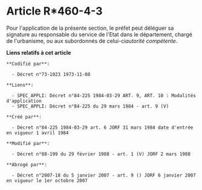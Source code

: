 # Article R*460-4-3

Pour l'application de la présente section, le préfet peut déléguer sa signature au responsable du service de l'Etat dans le
département, chargé de l'urbanisme, ou aux subordonnés de celui-ci*autorité compétente*.

**Liens relatifs à cet article**

	**Codifié par**:

	  - Décret n°73-1023 1973-11-08

	**Liens**:

	  - SPEC_APPLI: Décret n°84-225 1984-03-29 ART. 9, ART. 10 : Modalités d'application
	  - SPEC_APPLI: Décret n°84-225 du 29 mars 1984 - art. 9 (V)

	**Créé par**:

	  - Décret n°84-225 1984-03-29 art. 6 JORF 31 mars 1984 date d'entrée en vigueur 1 avril 1984

	**Modifié par**:

	  - Décret n°88-199 du 29 février 1988 - art. 1 (V) JORF 2 mars 1988

	**Abrogé par**:

	  - Décret n°2007-18 du 5 janvier 2007 - art. 9 () JORF 6 janvier 2007 en vigueur le 1er octobre 2007
